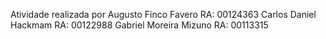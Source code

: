 Atividade realizada por
Augusto Finco Favero RA: 00124363
Carlos Daniel Hackmam RA: 00122988
Gabriel Moreira Mizuno RA: 00113315
